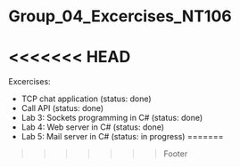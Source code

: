 # Group_04_Excercises_NT106
<<<<<<< HEAD
=======
Excercises: 
  + TCP chat application (status: done)
  + Call API (status: done)
  + Lab 3: Sockets programming in C# (status: done)
  + Lab 4: Web server in C# (status: done)
  + Lab 5: Mail server in C# (status: in progress)
=======
>>>>>>> Footer
